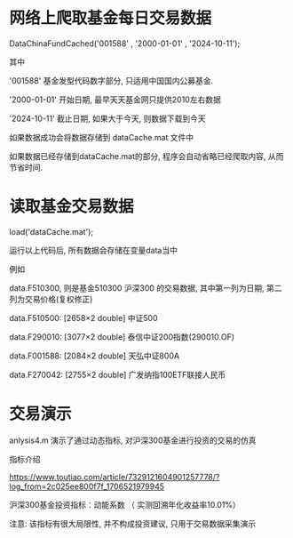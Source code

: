 # 网络上爬取基金每日交易数据

DataChinaFundCached('001588'  , '2000-01-01' , '2024-10-11');

其中

'001588' 基金发型代码数字部分, 只适用中国国内公募基金.

'2000-01-01' 开始日期, 最早天天基金网只提供2010左右数据

'2024-10-11' 截止日期, 如果大于今天, 则数据下载到今天

如果数据成功会将数据存储到 dataCache.mat 文件中

如果数据已经存储到dataCache.mat的部分, 程序会自动省略已经爬取内容, 从而节省时间. 



# 读取基金交易数据

load('dataCache.mat');

运行以上代码后, 所有数据会存储在变量data当中

例如

data.F510300, 则是基金510300  沪深300 的交易数据, 其中第一列为日期, 第二列为交易价格(复权修正) 

data.F510500: [2658×2 double] 中证500

data.F290010: [3077×2 double]  泰信中证200指数(290010.OF) 

data.F001588: [2084×2 double]  天弘中证800A 

data.F270042: [2755×2 double]  广发纳指100ETF联接人民币 





# 交易演示

anlysis4.m 演示了通过动态指标, 对沪深300基金进行投资的交易的仿真

指标介绍

https://www.toutiao.com/article/7329121604901257778/?log_from=2c025ee800f7f_1706521979945

沪深300基金投资指标：动能系数 （ 实测回溯年化收益率10.01%）



注意: 该指标有很大局限性, 并不构成投资建议, 只用于交易数据采集演示